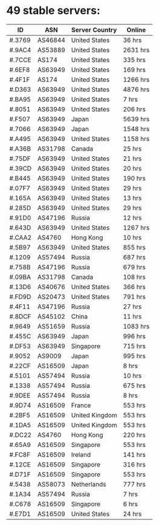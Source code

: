 # 49 stable servers:

| ID | ASN | Server Country | Online |
| ------ | ------ | ------ | ------ |
| #.3769 | AS46844 | United States | 36 hrs |
| #.9AC4 | AS53889 | United States | 2631 hrs |
| #.7CCE | AS174 | United States | 335 hrs |
| #.6EF8 | AS63949 | United States | 169 hrs |
| #.4F1F | AS174 | United States | 1266 hrs |
| #.D363 | AS63949 | United States | 4876 hrs |
| #.BA95 | AS63949 | United States | 7 hrs |
| #.8051 | AS63949 | United States | 206 hrs |
| #.F507 | AS63949 | Japan | 5639 hrs |
| #.7066 | AS63949 | Japan | 1548 hrs |
| #.A495 | AS63949 | United States | 1158 hrs |
| #.A36B | AS31798 | Canada | 25 hrs |
| #.75DF | AS63949 | United States | 21 hrs |
| #.39CD | AS63949 | United States | 20 hrs |
| #.B445 | AS63949 | United States | 190 hrs |
| #.07F7 | AS63949 | United States | 29 hrs |
| #.165A | AS63949 | United States | 13 hrs |
| #.285D | AS63949 | United States | 29 hrs |
| #.91D0 | AS47196 | Russia | 12 hrs |
| #.643D | AS63949 | United States | 1267 hrs |
| #.CAA2 | AS4760 | Hong Kong | 10 hrs |
| #.5B97 | AS63949 | United States | 855 hrs |
| #.1209 | AS57494 | Russia | 687 hrs |
| #.758B | AS47196 | Russia | 679 hrs |
| #.09BA | AS31798 | Canada | 108 hrs |
| #.13D6 | AS40676 | United States | 366 hrs |
| #.FD9D | AS20473 | United States | 791 hrs |
| #.4F11 | AS47196 | Russia | 27 hrs |
| #.8DCF | AS45102 | China | 11 hrs |
| #.9649 | AS51659 | Russia | 1083 hrs |
| #.455C | AS63949 | Japan | 996 hrs |
| #.DF53 | AS63949 | Singapore | 715 hrs |
| #.9052 | AS9009 | Japan | 995 hrs |
| #.22CF | AS16509 | Japan | 8 hrs |
| #.5101 | AS57494 | Russia | 10 hrs |
| #.1338 | AS57494 | Russia | 675 hrs |
| #.9DEE | AS57494 | Russia | 8 hrs |
| #.9D74 | AS16509 | France | 553 hrs |
| #.2BF5 | AS16509 | United Kingdom | 553 hrs |
| #.1DA5 | AS16509 | United Kingdom | 553 hrs |
| #.DC22 | AS4760 | Hong Kong | 220 hrs |
| #.65A9 | AS16509 | Singapore | 553 hrs |
| #.FC8F | AS16509 | Ireland | 141 hrs |
| #.12CE | AS16509 | Singapore | 316 hrs |
| #.D71F | AS16509 | Singapore | 553 hrs |
| #.5438 | AS58073 | Netherlands | 777 hrs |
| #.1A34 | AS57494 | Russia | 7 hrs |
| #.C678 | AS16509 | Singapore | 6 hrs |
| #.E7D1 | AS16509 | United States | 24 hrs |

